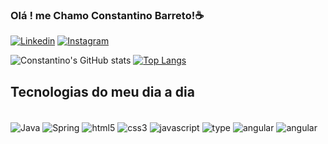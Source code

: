 ### Olá ! me Chamo Constantino Barreto!☕

[![Linkedin](https://img.shields.io/badge/LinkedIn-0077B5?style=for-the-badge&logo=linkedin&logoColor=white)](https://www.linkedin.com/in/constantino-barreto-rr/)
[![Instagram](https://img.shields.io/badge/Instagram-E4405F?style=for-the-badge&logo=instagram&logoColor=white)](https://www.linkedin.com/in/constantino-barreto-rr/)

![Constantino's GitHub stats](https://github-readme-stats.vercel.app/api?username=Constantinoi&show_icons=true&theme=dark)
 [![Top Langs](https://github-readme-stats.vercel.app/api/top-langs/?username=Constantinoi&layout=compact&theme=dark)](https://github.com/anuraghazra/github-readme-stats)

## Tecnologias do meu dia a dia

<div style="display: inline_block"><br/>
  <img align="center" alt="Java" src="https://img.shields.io/badge/Java-ED8B00?style=for-the-badge&logo=java&logoColor=white"/>
  <img align="center" alt="Spring" src="https://img.shields.io/badge/Spring-6DB33F?style=for-the-badge&logo=spring&logoColor=white"/>
  <img align="center" alt="html5" src="https://img.shields.io/badge/HTML5-E34F26?style=for-the-badge&logo=html5&logoColor=white"/>
  <img align="center" alt="css3"  src="https://img.shields.io/badge/CSS3-1572B6?style=for-the-badge&logo=css3&logoColor=white"/>
  <img align="center" alt="javascript" src="https://img.shields.io/badge/JavaScript-323330?style=for-the-badge&logo=javascript&logoColor=F7DF1E"/>
  <img align="center" alt="type" src="https://img.shields.io/badge/TypeScript-007ACC?style=for-the-badge&logo=typescript&logoColor=white"/>
  <img align="center" alt="angular" src="https://img.shields.io/badge/Angular-DD0031?style=for-the-badge&logo=angular&logoColor=white"/>
  <img align="center" alt="angular" src="https://img.shields.io/badge/PostgreSQL-316192?style=for-the-badge&logo=postgresql&logoColor=white"/>
  
 </div>
 
